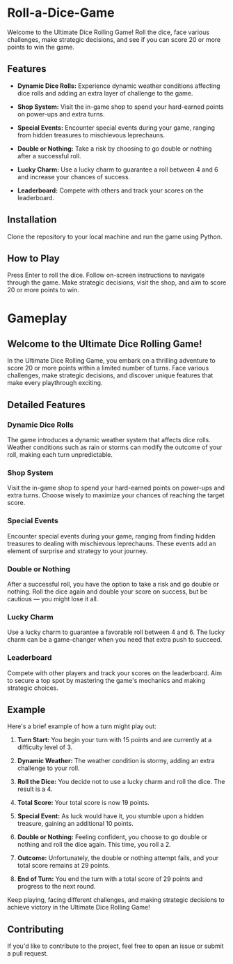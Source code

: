# Roll-a-Dice-Game

Welcome to the Ultimate Dice Rolling Game! Roll the dice, face various challenges, make strategic decisions, and see if you can score 20 or more points to win the game.

## Features

- **Dynamic Dice Rolls:** Experience dynamic weather conditions affecting dice rolls and adding an extra layer of challenge to the game.
  
- **Shop System:** Visit the in-game shop to spend your hard-earned points on power-ups and extra turns.

- **Special Events:** Encounter special events during your game, ranging from hidden treasures to mischievous leprechauns.

- **Double or Nothing:** Take a risk by choosing to go double or nothing after a successful roll.

- **Lucky Charm:** Use a lucky charm to guarantee a roll between 4 and 6 and increase your chances of success.

- **Leaderboard:** Compete with others and track your scores on the leaderboard.

## Installation

Clone the repository to your local machine and run the game using Python.

## How to Play

Press Enter to roll the dice.
Follow on-screen instructions to navigate through the game.
Make strategic decisions, visit the shop, and aim to score 20 or more points to win.

# Gameplay

## Welcome to the Ultimate Dice Rolling Game!

In the Ultimate Dice Rolling Game, you embark on a thrilling adventure to score 20 or more points within a limited number of turns. Face various challenges, make strategic decisions, and discover unique features that make every playthrough exciting.

## Detailed Features

### Dynamic Dice Rolls

The game introduces a dynamic weather system that affects dice rolls. Weather conditions such as rain or storms can modify the outcome of your roll, making each turn unpredictable.

### Shop System

Visit the in-game shop to spend your hard-earned points on power-ups and extra turns. Choose wisely to maximize your chances of reaching the target score.

### Special Events

Encounter special events during your game, ranging from finding hidden treasures to dealing with mischievous leprechauns. These events add an element of surprise and strategy to your journey.

### Double or Nothing

After a successful roll, you have the option to take a risk and go double or nothing. Roll the dice again and double your score on success, but be cautious — you might lose it all.

### Lucky Charm

Use a lucky charm to guarantee a favorable roll between 4 and 6. The lucky charm can be a game-changer when you need that extra push to succeed.

### Leaderboard

Compete with other players and track your scores on the leaderboard. Aim to secure a top spot by mastering the game's mechanics and making strategic choices.

## Example

Here's a brief example of how a turn might play out:

1. **Turn Start:** You begin your turn with 15 points and are currently at a difficulty level of 3.

2. **Dynamic Weather:** The weather condition is stormy, adding an extra challenge to your roll.

3. **Roll the Dice:** You decide not to use a lucky charm and roll the dice. The result is a 4.

4. **Total Score:** Your total score is now 19 points.

5. **Special Event:** As luck would have it, you stumble upon a hidden treasure, gaining an additional 10 points.

6. **Double or Nothing:** Feeling confident, you choose to go double or nothing and roll the dice again. This time, you roll a 2.

7. **Outcome:** Unfortunately, the double or nothing attempt fails, and your total score remains at 29 points.

8. **End of Turn:** You end the turn with a total score of 29 points and progress to the next round.

Keep playing, facing different challenges, and making strategic decisions to achieve victory in the Ultimate Dice Rolling Game!


## Contributing

If you'd like to contribute to the project, feel free to open an issue or submit a pull request.

